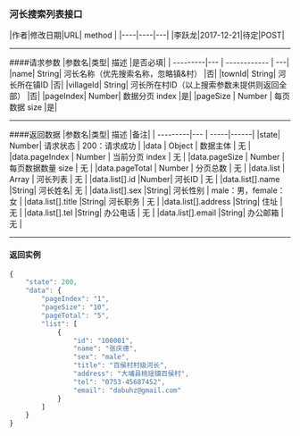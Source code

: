 ### 河长搜索列表接口

|作者|修改日期|URL| method |
|----|----|---|
|李跃龙|2017-12-21|待定|POST|

------------

####请求参数
|参数名|类型| 描述 |是否必填|
| ---------|--- | ------------ | ---|
|name| String| 河长名称（优先搜索名称，忽略镇&村） |否|
|townId| String| 河长所在镇ID |否|
|villageId| String| 河长所在村ID（以上搜索参数未提供则返回全部） |否|
|pageIndex| Number| 数据分页 index |是|
|pageSize | Number | 每页数据 size |是|

-------------------------------
####返回数据
|参数名|类型| 描述 |备注|
| ---------|--- | -----|------|
|state| Number| 请求状态 | 200：请求成功 |
|data | Object | 数据主体 | 无 |
|data.pageIndex | Number | 当前分页 index | 无 |
|data.pageSize | Number | 每页数据数量 size | 无 |
|data.pageTotal | Number | 分页总数 | 无 |
|data.list | Array | 河长列表 | 无 |
|data.list[].id |Number| 河长ID | 无 |
|data.list[].name |String| 河长姓名| 无 |
|data.list[].sex |String| 河长性别 | male：男，female：女 |
|data.list[].title |String| 河长职务 | 无 |
|data.list[].address |String| 住址 | 无 |
|data.list[].tel |String| 办公电话 | 无 |
|data.list[].email |String| 办公邮箱 | 无 |


-------------------------------------
#### 返回实例
```javascript
{
    "state": 200,
    "data": {
        "pageIndex": "1",
        "pageSize": "10",
        "pageTotal": "5",
        "list": [
            {
                "id": "100001",
                "name": "张庆德",
                "sex": "male",
                "title": "百侯村村级河长",
                "address": "大埔县桃瑶镇百侯村",
                "tel": "0753-45687452",
                "email": "dabuhz@gmail.com"
            }
        ]
    }
}
```
